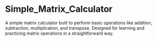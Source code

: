 # Simple_Matrix_Calculator
A simple matrix calculator built to perform basic operations like addition, subtraction, multiplication, and transpose. Designed for learning and practicing matrix operations in a straightforward way.
